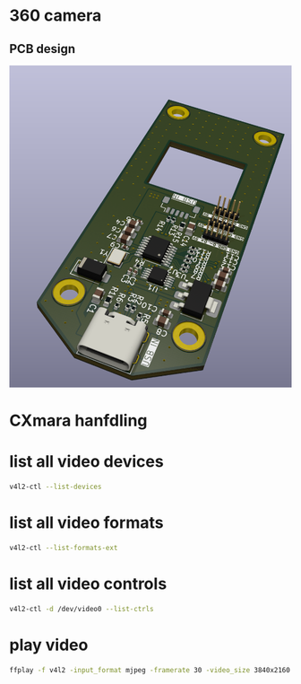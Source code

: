 # 360 camera

## PCB  design
![PCB](./images/hub.png)



# CXmara hanfdling
# list all video devices
```bash
v4l2-ctl --list-devices
```
# list all video formats
```bash
v4l2-ctl --list-formats-ext
```
# list all video controls
```bash
v4l2-ctl -d /dev/video0 --list-ctrls
```

# play video
```bash
ffplay -f v4l2 -input_format mjpeg -framerate 30 -video_size 3840x2160 -fflags nobuffer -vf "vflip" /dev/video0
```